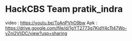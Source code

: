 # HackCBS Team pratik_indra
video : https://youtu.be/ToAnPVhO9bw
Apk : https://drive.google.com/file/d/1gYT2773g7KidY4cTt47Wo-yZni2VIiDC/view?usp=sharing
